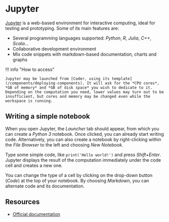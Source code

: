 # Jupyter

[Jupyter](https://jupyter.org/) is a web-based environment for interactive computing, ideal for testing and prototyping. Some of its main features are:

- Several programming languages supported: *Python*, *R*, *Julia*, *C++*, *Scala*...
- Collaborative development environment
- Mix code snippets with markdown-based documentation, charts and graphs

!!! info "How to access"

    Jupyter may be launched from [Coder, using its template](/components/deploying-components). It will ask for the *CPU cores*, *GB of memory* and *GB of disk space* you wish to dedicate to it. Depending on the computation you need, lower values may turn out to be insufficient, but cores and memory may be changed even while the workspace is running.

## Writing a simple notebook

When you open Jupyter, the *Launcher* tab should appear, from which you can create a *Python 3* notebook. Once clicked, you can already start writing code.
Alternatively, you can also create a notebook by right-clicking within the *File Browser* to the left and choosing *New Notebook*.

Type some simple code, like `print('Hello world!')` and press *Shift+Enter*. Jupyter displays the result of the computation immediately under the code cell and creates a new one.

You can change the type of a cell by clicking on the drop-down button (*Code*) at the top of your notebook. By choosing *Markdown*, you can alternate code and its documentation.

## Resources

- [Official documentation](https://jupyterlab.readthedocs.io/en/latest/)